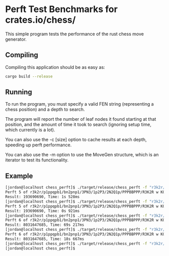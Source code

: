 # Perft Test Benchmarks for crates.io/chess/

This simple program tests the performance of the rust chess move generator.

## Compiling

Compiling this application should be as easy as:

```bash
cargo build --release
```

## Running

To run the program, you must specify a valid FEN string (representing a chess position) and a depth to search.

The program will report the number of leaf nodes it found starting at that position, and the amount of time it took to search (ignoring setup time, which currently is a lot).

You can also use the -c [size] option to cache results at each depth, speeding up perft performance.

You can also use the -m option to use the MoveGen structure, which is an iterator to test its functionality.

## Example

```bash
[jordan@localhost chess_perft]$ ./target/release/chess_perft -f "r3k2r/p1ppqpb1/bn2pnp1/3PN3/1p2P3/2N2Q1p/PPPBBPPP/R3K2R w KQkq - 0 1" -d 5 # Test the KiwiPete Position
Perft 5 of r3k2r/p1ppqpb1/bn2pnp1/3PN3/1p2P3/2N2Q1p/PPPBBPPP/R3K2R w KQkq - 0 1
Result: 193690690, Time: 1s 528ms
[jordan@localhost chess_perft]$ ./target/release/chess_perft -f "r3k2r/p1ppqpb1/bn2pnp1/3PN3/1p2P3/2N2Q1p/PPPBBPPP/R3K2R w KQkq - 0 1" -d 5 -c 65536 # Test the KiwiPete Position With Cache
Perft 5 of r3k2r/p1ppqpb1/bn2pnp1/3PN3/1p2P3/2N2Q1p/PPPBBPPP/R3K2R w KQkq - 0 1
Result: 193690690, Time: 0s 921ms
[jordan@localhost chess_perft]$ ./target/release/chess_perft -f "r3k2r/p1ppqpb1/bn2pnp1/3PN3/1p2P3/2N2Q1p/PPPBBPPP/R3K2R w KQkq - 0 1" -d 6 # Test the KiwiPete Position at Higher Depth
Perft 6 of r3k2r/p1ppqpb1/bn2pnp1/3PN3/1p2P3/2N2Q1p/PPPBBPPP/R3K2R w KQkq - 0 1
Result: 8031647685, Time: 69s 217ms
[jordan@localhost chess_perft]$ ./target/release/chess_perft -f "r3k2r/p1ppqpb1/bn2pnp1/3PN3/1p2P3/2N2Q1p/PPPBBPPP/R3K2R w KQkq - 0 1" -d 6 -c 33554432 # Test the KiwiPete Position at Higher Depth With Cache
Perft 6 of r3k2r/p1ppqpb1/bn2pnp1/3PN3/1p2P3/2N2Q1p/PPPBBPPP/R3K2R w KQkq - 0 1
Result: 8031647685, Time: 18s 667ms
[jordan@localhost chess_perft]$ ./target/release/chess_perft -f "r3k2r/p1ppqpb1/bn2pnp1/3PN3/1p2P3/2N2Q1p/PPPBBPPP/R3K2R w KQkq - 0 1" -d 5 -m # Test the KiwiPete Position with movegen
[jordan@localhost chess_perft]$ 

```


